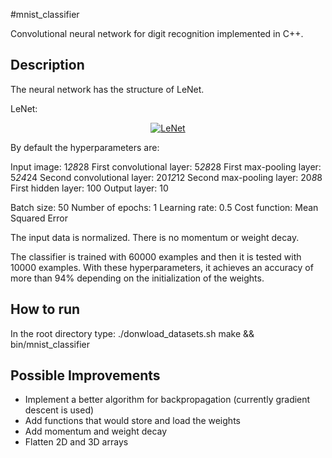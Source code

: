 #mnist_classifier

Convolutional neural network for digit recognition implemented in C++.

## Description

The neural network has the structure of LeNet.

LeNet:
<p align="center">
<a href="http://www.pyimagesearch.com/2016/08/01/lenet-convolutional-neural-network-in-python/"><img alt="LeNet" src="http://www.pyimagesearch.com/wp-content/uploads/2016/06/lenet_architecture-768x226.png"/></a>
</p>

By default the hyperparameters are:

Input image:                1*28*28
First convolutional layer:  5*28*28
First max-pooling layer:    5*24*24
Second convolutional layer: 20*12*12
Second max-pooling layer:   20*8*8
First hidden layer:         100
Output layer:               10

Batch size:                 50
Number of epochs:           1
Learning rate:              0.5
Cost function:              Mean Squared Error 

The input data is normalized. There is no momentum or weight decay.

The classifier is trained with 60000 examples and then it is tested with 10000 examples. With these hyperparameters, it achieves an accuracy of more than 94% depending on the initialization of the weights. 

## How to run

In the root directory type:
	./donwload_datasets.sh
	make && bin/mnist_classifier

## Possible Improvements

- Implement a better algorithm for backpropagation (currently gradient descent is used)
- Add functions that would store and load the weights
- Add momentum and weight decay
- Flatten 2D and 3D arrays

